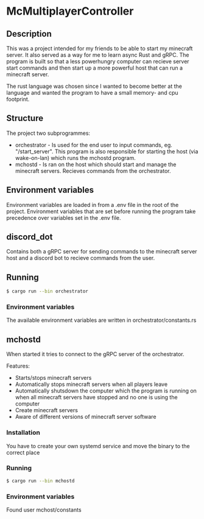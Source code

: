 # McMultiplayerController
## Description
This was a project intended for my friends to be able to start my minecraft server. It also served as a way for me to learn async Rust and gRPC.
The program is built so that a less powerhungry computer can recieve server start commands and then start up a more powerful host that can run a minecraft server.

The rust language was chosen since I wanted to become better at the language and wanted the program to have a small memory- and cpu footprint.

## Structure
The project two subprogrammes:
* orchestrator - Is used for the end user to input commands, eg. "/start_server". This program is also responsible for starting the host (via wake-on-lan) which runs the mchostd program.
* mchostd - Is ran on the host which should start and manage the minecraft servers. Recieves commands from the orchestrator.

## Environment variables
Environment variables are loaded in from a .env file in the root of the project. Environment variables that are set before running the program take precedence over variables set in the .env file.

## discord_dot
Contains both a gRPC server for sending commands to the minecraft server host and a discord bot to recieve commands from the user.

## Running
```bash
$ cargo run --bin orchestrator 
```

### Environment variables
The available environment variables are written in orchestrator/constants.rs

## mchostd
When started it tries to connect to the gRPC server of the orchestrator.

Features:
* Starts/stops minecraft servers
* Automatically stops minecraft servers when all players leave
* Automatically shutsdown the computer which the program is running on when all minecraft servers have stopped and no one is using the computer 
* Create minecraft servers
* Aware of different versions of minecraft server software

### Installation
You have to create your own systemd service and move the binary to the correct place 

### Running
```bash
$ cargo run --bin mchostd 
```

### Environment variables
Found user mchost/constants
